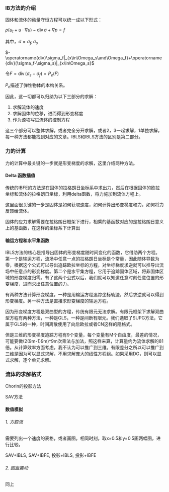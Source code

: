 ### IB方法的介绍

固体和流体的动量守恒方程可以统一成以下形式：

$\rho\left(u_{t}+u \cdot \nabla u\right)-\operatorname{div} \sigma+\nabla p=f$

其中，$\sigma=\sigma_f,\sigma_s$

$-\operatorname{div}\sigma_f|_{x\in\Omega_s\and\Omega_f}+\operatorname{div}(\sigma_f-\sigma_s)|_{x\in\Omega_s}$

令$F=\operatorname{div}(\sigma_s-\sigma_f)=P_e(F)$

$P_e$描述了弹性物体的本构关系。

因此，这一切都可以归纳为以下三部分的求解：

1. 求解流体的速度
2. 求解固体的位移，进而得到形变梯度
3. 作为源项写进流体的控制方程

这三个部分可以整体求解，或者完全分开求解，或者2，3一起求解，1单独求解，每一种方法都能找到对应的文章。IBLS和IBLS方法的区别是第二部分。

### 力的计算

力的计算中最关键的一步就是形变梯度的求解，这里介绍两种方法。

#### Delta 函数插值

传统的IBFE的方法是在固体的拉格朗日坐标系中求出力，然后在根据固体的欧拉坐标和流体的拉格朗日坐标，利用delta函数，将力施加到流体方程上。

这里面很关键的一步是固体是如何获取速度，如何计算出形变梯度和力，如何将力反馈给流体。

固体的应力求解需要在拉格朗日框架下进行，相乘的基函数对应的是拉格朗日意义上的基函数，在这样的坐标系下计算出

#### 输运方程和水平集函数

IBLS方法的核心是推导出固体的形变梯度随时间变化的函数，它借助两个方程。第一个是输运方程，流场中任意一点的拉格朗日坐标是个常量，因此随体导数为零，根据这个公式可以导出追踪欧拉坐标的方程，对坐标梯度求逆就可以推导出流场中任意点的形变梯度。第二个是水平集方程，它用于追踪固体区域，将非固体区域的形变梯度归零。有了这两个公式以后，我们就可以知道任意时刻任意位置的形变梯度，进而求出任意位置的力。

有两种方法计算形变梯度，一种是用输运方程追踪坐标轨迹，然后求逆就可以得到形变梯度。另一种方法是直接求形变梯度的输运方程。

因为形变梯度方程是双曲型的方程，传统有限元无法求解。有限元框架下求解双曲型方程有两种方法，一种是GLS，一种是间断有限元。我们选取了SUPG方法，它属于GLS的一种，时间离散使用了向后欧拉或者CN这样的隐格式。

但是三维的形变梯度追踪方程有9个变量，每个变量有M个自由度，最差的情况，可能要做(2(9m-1)9m)^9m次乘法与加法，照这样来算，计算量约为流体求解的81倍。从计算效率方面考虑，我不认为可以推广到三维。有限差分之所以可以推广到三维是因为可以显式求解，不用求解庞大的线性方程组。如果采用DG，则可以显式求解，逐个单元求解。

### 流体的求解格式

Chorin的投影方法

SAV方法



#### 数值模拟

###### 1. 方腔流

需要列出一个速度的表格，或者画图。相同时刻，取x=0.5和y=0.5画两幅图，进行比较。

SAV+IBLS, SAV+IBFE, 投影+IBLS, 投影+IBFE



###### 2. 圆盘震动

同上